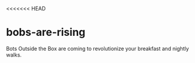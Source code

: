 <<<<<<< HEAD
# bobs-are-rising

Bots Outside the Box are coming to revolutionize your breakfast and nightly walks.
